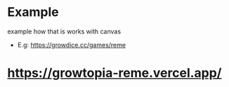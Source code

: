 # Example
example how that is works with canvas
- E.g: https://growdice.cc/games/reme

# https://growtopia-reme.vercel.app/
